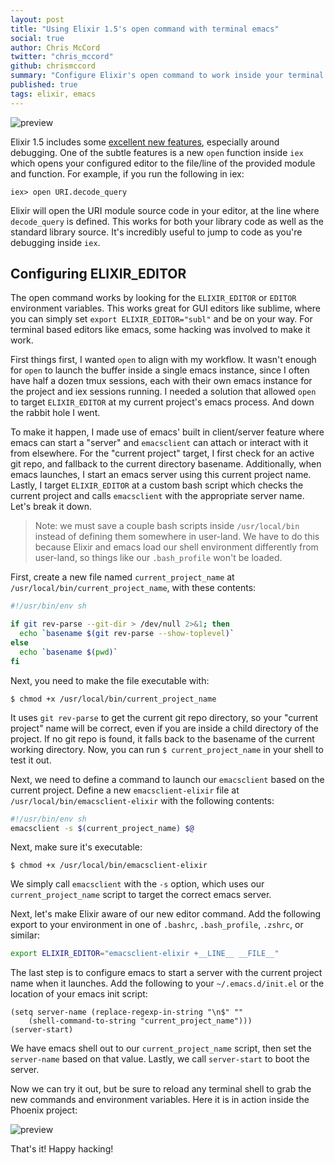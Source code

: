 ```yaml
---
layout: post
title: "Using Elixir 1.5's open command with terminal emacs"
social: true
author: Chris McCord
twitter: "chris_mccord"
github: chrismccord
summary: "Configure Elixir's open command to work inside your terminal emacs editors"
published: true
tags: elixir, emacs
---
```


![preview](https://i.imgur.com/BaH34ed.gif)

Elixir 1.5 includes
some [excellent new features](https://elixir-lang.org/blog/2017/07/25/elixir-v1-5-0-released/),
especially around debugging. One of the subtle features is a new
`open` function inside `iex` which opens your configured editor to the
file/line of the provided module and function. For example, if you run
the following in iex:

    iex> open URI.decode_query     
    
Elixir will open the URI module source code in your editor, at the
line where `decode_query` is defined. This works for both your library
code as well as the standard library source. It's incredibly useful to
jump to code as you're debugging inside `iex`.
    
## Configuring ELIXIR_EDITOR

The open command works by looking for the `ELIXIR_EDITOR` or `EDITOR`
environment variables. This works great for GUI editors like sublime,
where you can simply set `export ELIXIR_EDITOR="subl"` and be on your
way. For terminal based editors like emacs, some hacking was involved
to make it work.

First things first, I wanted `open` to align with my workflow. It
wasn't enough for `open` to launch the buffer inside a single emacs
instance, since I often have half a dozen tmux sessions, each with
their own emacs instance for the project and iex sessions running. I
needed a solution that allowed `open` to target `ELIXIR_EDITOR` at my
current project's emacs process. And down the rabbit hole I went.

To make it happen, I made use of emacs' built in client/server feature
where emacs can start a "server" and `emacsclient` can attach or
interact with it from elsewhere. For the "current project" target, I
first check for an active git repo, and fallback to the current
directory basename. Additionally, when emacs launches, I start an
emacs server using this current project name. Lastly, I target
`ELIXIR_EDITOR` at a custom bash script which checks the current
project and calls `emacsclient` with the appropriate server name.
Let's break it down.

> Note: we must save a couple bash scripts inside `/usr/local/bin`
instead of defining them somewhere in user-land. We have to do this
because Elixir and emacs load our shell environment differently from
user-land, so things like our `.bash_profile` won't be loaded.

First, create a new file named `current_project_name` at
`/usr/local/bin/current_project_name`, with these contents:

```bash
#!/usr/bin/env sh

if git rev-parse --git-dir > /dev/null 2>&1; then
  echo `basename $(git rev-parse --show-toplevel)`
else
  echo `basename $(pwd)`
fi
```

Next, you need to make the file executable with:

```console
$ chmod +x /usr/local/bin/current_project_name     
```

It uses `git rev-parse` to get the current git repo directory, so your
"current project" name will be correct, even if you are inside a child
directory of the project. If no git repo is found, it falls back to
the basename of the current working directory. Now, you can run `$
current_project_name` in your shell to test it out.

Next, we need to define a command to launch our `emacsclient` based on
the current project. Define a new `emacsclient-elixir` file at
`/usr/local/bin/emacsclient-elixir` with the following contents:

```bash
#!/usr/bin/env sh
emacsclient -s $(current_project_name) $@
```

Next, make sure it's executable:

```console
$ chmod +x /usr/local/bin/emacsclient-elixir     
```

We simply call `emacsclient` with the `-s` option, which uses our
`current_project_name` script to target the correct emacs server.

Next, let's make Elixir aware of our new editor command. Add the
following export to your environment in one of `.bashrc`,
`.bash_profile`, `.zshrc`, or similar:

```bash
export ELIXIR_EDITOR="emacsclient-elixir +__LINE__ __FILE__"
```

The last step is to configure emacs to start a server with the current
project name when it launches. Add the following to your
`~/.emacs.d/init.el` or the location of your emacs init script:

```elisp
(setq server-name (replace-regexp-in-string "\n$" ""
    (shell-command-to-string "current_project_name")))	
(server-start)
```

We have emacs shell out to our `current_project_name` script, then set
the `server-name` based on that value. Lastly, we call `server-start`
to boot the server.

Now we can try it out, but be sure to reload any terminal shell to
grab the new commands and environment variables. Here it is in action
inside the Phoenix project:

![preview](https://i.imgur.com/BaH34ed.gif)

That's it! Happy hacking!
